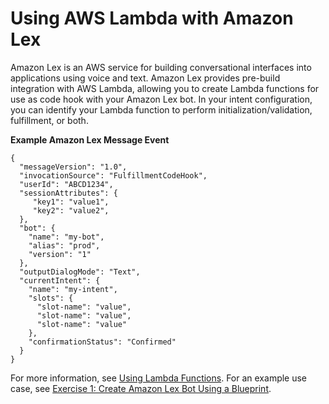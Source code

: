 # Using AWS Lambda with Amazon Lex<a name="services-lex"></a>

Amazon Lex is an AWS service for building conversational interfaces into applications using voice and text\. Amazon Lex provides pre\-build integration with AWS Lambda, allowing you to create Lambda functions for use as code hook with your Amazon Lex bot\. In your intent configuration, you can identify your Lambda function to perform initialization/validation, fulfillment, or both\. 

**Example Amazon Lex Message Event**  

```
{
  "messageVersion": "1.0",
  "invocationSource": "FulfillmentCodeHook",
  "userId": "ABCD1234",
  "sessionAttributes": { 
     "key1": "value1",
     "key2": "value2",
  },
  "bot": {
    "name": "my-bot",
    "alias": "prod",
    "version": "1"
  },
  "outputDialogMode": "Text",
  "currentIntent": {
    "name": "my-intent",
    "slots": {
      "slot-name": "value",
      "slot-name": "value",
      "slot-name": "value"
    },
    "confirmationStatus": "Confirmed"
  }
}
```

For more information, see [Using Lambda Functions](https://docs.aws.amazon.com/lex/latest/dg/using-lambda.html)\. For an example use case, see [Exercise 1: Create Amazon Lex Bot Using a Blueprint](https://docs.aws.amazon.com/lex/latest/dg/gs-bp.html)\.